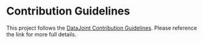 # Contribution Guidelines

This project follows the [DataJoint Contribution Guidelines](https://docs.datajoint.org/python/community/02-Contribute.html). Please reference the link for more full details.